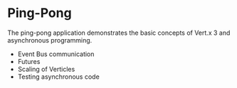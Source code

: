 # Ping-Pong
The ping-pong application demonstrates the basic concepts of Vert.x 3 and asynchronous programming.

* Event Bus communication
* Futures
* Scaling of Verticles
* Testing asynchronous code
